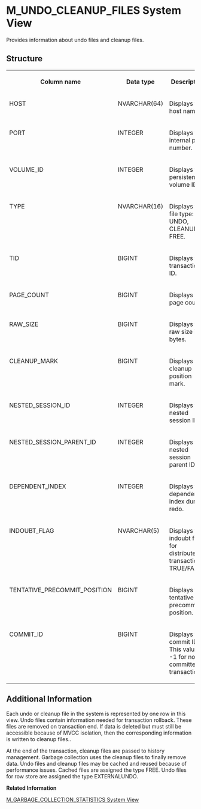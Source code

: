 <!-- loio20c98ad77519101490dedad2c724cdd3 -->

# M\_UNDO\_CLEANUP\_FILES System View

Provides information about undo files and cleanup files.



<a name="loio20c98ad77519101490dedad2c724cdd3___m__u_n_d_o__c_l_e_a_n_u_p__f_i_l_e_s_1struct_M_UNDO_CLEANUP_FILES"/>

## Structure


<table>
<tr>
<th valign="top">

Column name



</th>
<th valign="top">

Data type



</th>
<th valign="top">

Description



</th>
</tr>
<tr>
<td valign="top">

HOST



</td>
<td valign="top">

NVARCHAR\(64\)



</td>
<td valign="top">

Displays the host name.



</td>
</tr>
<tr>
<td valign="top">

PORT



</td>
<td valign="top">

INTEGER



</td>
<td valign="top">

Displays the internal port number.



</td>
</tr>
<tr>
<td valign="top">

VOLUME\_ID



</td>
<td valign="top">

INTEGER



</td>
<td valign="top">

Displays the persistence volume ID.



</td>
</tr>
<tr>
<td valign="top">

TYPE



</td>
<td valign="top">

NVARCHAR\(16\)



</td>
<td valign="top">

Displays the file type: UNDO, CLEANUP, or FREE.



</td>
</tr>
<tr>
<td valign="top">

TID



</td>
<td valign="top">

BIGINT



</td>
<td valign="top">

Displays the transaction ID.



</td>
</tr>
<tr>
<td valign="top">

PAGE\_COUNT



</td>
<td valign="top">

BIGINT



</td>
<td valign="top">

Displays the page count.



</td>
</tr>
<tr>
<td valign="top">

RAW\_SIZE



</td>
<td valign="top">

BIGINT



</td>
<td valign="top">

Displays the raw size in bytes.



</td>
</tr>
<tr>
<td valign="top">

CLEANUP\_MARK



</td>
<td valign="top">

BIGINT



</td>
<td valign="top">

Displays the cleanup position mark.



</td>
</tr>
<tr>
<td valign="top">

NESTED\_SESSION\_ID



</td>
<td valign="top">

INTEGER



</td>
<td valign="top">

Displays the nested session ID.



</td>
</tr>
<tr>
<td valign="top">

NESTED\_SESSION\_PARENT\_ID



</td>
<td valign="top">

INTEGER



</td>
<td valign="top">

Displays the nested session parent ID.



</td>
</tr>
<tr>
<td valign="top">

DEPENDENT\_INDEX



</td>
<td valign="top">

INTEGER



</td>
<td valign="top">

Displays the dependent index during redo.



</td>
</tr>
<tr>
<td valign="top">

INDOUBT\_FLAG



</td>
<td valign="top">

NVARCHAR\(5\)



</td>
<td valign="top">

Displays the indoubt flag for distributed transaction: TRUE/FALSE.



</td>
</tr>
<tr>
<td valign="top">

TENTATIVE\_PRECOMMIT\_POSITION



</td>
<td valign="top">

BIGINT



</td>
<td valign="top">

Displays the tentative precommit position.



</td>
</tr>
<tr>
<td valign="top">

COMMIT\_ID



</td>
<td valign="top">

BIGINT



</td>
<td valign="top">

Displays the commit ID. This value is -1 for non-committed transactions.



</td>
</tr>
</table>



<a name="loio20c98ad77519101490dedad2c724cdd3___m__u_n_d_o__c_l_e_a_n_u_p__f_i_l_e_s_1fulldesc_M_UNDO_CLEANUP_FILES"/>

## Additional Information

Each undo or cleanup file in the system is represented by one row in this view. Undo files contain information needed for transaction rollback. These files are removed on transaction end. If data is deleted but must still be accessible because of MVCC isolation, then the corresponding information is written to cleanup files..

At the end of the transaction, cleanup files are passed to history management. Garbage collection uses the cleanup files to finally remove data. Undo files and cleanup files may be cached and reused because of performance issues. Cached files are assigned the type FREE. Undo files for row store are assigned the type EXTERNALUNDO.

**Related Information**  


[M\_GARBAGE\_COLLECTION\_STATISTICS System View](m-garbage-collection-statistics-system-view-20b04b8.md "Provides garbage collection and history manager statistics.")

